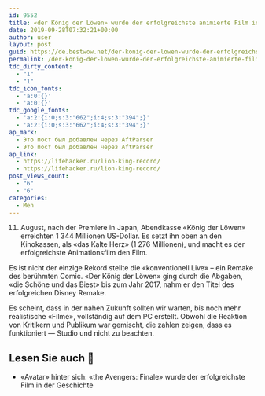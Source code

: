 ```yaml
---
id: 9552
title: «der König der Löwen» wurde der erfolgreichste animierte Film in der Geschichte
date: 2019-09-28T07:32:21+00:00
author: user
layout: post
guid: https://de.bestwow.net/der-konig-der-lowen-wurde-der-erfolgreichste-animierte-film-in-der-geschichte/
permalink: /der-konig-der-lowen-wurde-der-erfolgreichste-animierte-film-in-der-geschichte/
tdc_dirty_content:
  - "1"
  - "1"
tdc_icon_fonts:
  - 'a:0:{}'
  - 'a:0:{}'
tdc_google_fonts:
  - 'a:2:{i:0;s:3:"662";i:4;s:3:"394";}'
  - 'a:2:{i:0;s:3:"662";i:4;s:3:"394";}'
ap_mark:
  - Это пост был добавлен через AftParser
  - Это пост был добавлен через AftParser
ap_link:
  - https://lifehacker.ru/lion-king-record/
  - https://lifehacker.ru/lion-king-record/
post_views_count:
  - "6"
  - "6"
categories:
  - Men
---
```

11. August, nach der Premiere in Japan, Abendkasse «König der Löwen» erreichten 1 344 Millionen US-Dollar. Es setzt ihn oben an den Kinokassen, als «das Kalte Herz» (1 276 Millionen), und macht es der erfolgreichste Animationsfilm den Film.

Es ist nicht der einzige Rekord stellte die «konventionell Live» &#8211; ein Remake des berühmten Comic. «Der König der Löwen» ging durch die Abgaben, «die Schöne und das Biest» bis zum Jahr 2017, nahm er den Titel des erfolgreichen Disney Remake.

Es scheint, dass in der nahen Zukunft sollten wir warten, bis noch mehr realistische «Filme», vollständig auf dem PC erstellt. Obwohl die Reaktion von Kritikern und Publikum war gemischt, die zahlen zeigen, dass es funktioniert — Studio und nicht zu beachten.

<div>
  <h2 class="read-also__title">
    <span>Lesen Sie auch</span> <span>🧐 </span>
  </h2>
  
  <ul class="read-also__list">
    <li>
      «Avatar» hinter sich: «the Avengers: Finale» wurde der erfolgreichste Film in der Geschichte
    </li>
  </ul>
</div>